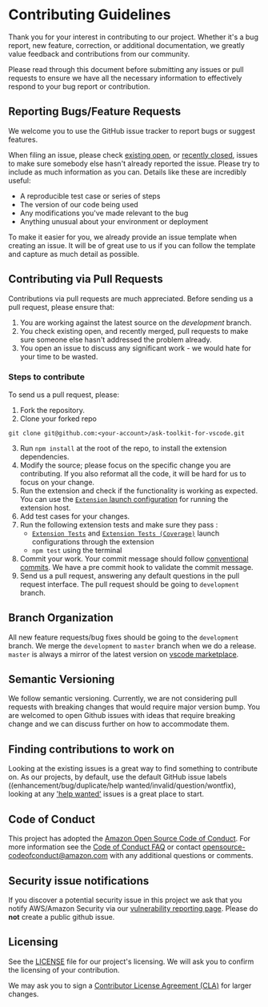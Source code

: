 # Contributing Guidelines

Thank you for your interest in contributing to our project. Whether it's a bug report, new feature, correction, or additional 
documentation, we greatly value feedback and contributions from our community.

Please read through this document before submitting any issues or pull requests to ensure we have all the necessary 
information to effectively respond to your bug report or contribution.


## Reporting Bugs/Feature Requests

We welcome you to use the GitHub issue tracker to report bugs or suggest features.

When filing an issue, please check [existing open](https://github.com/alexa/ask-toolkit-for-vscode/issues), or [recently closed](https://github.com/alexa/ask-toolkit-for-vscode/issues?utf8=%E2%9C%93&q=is%3Aissue%20is%3Aclosed%20), issues to make sure somebody else hasn't already 
reported the issue. Please try to include as much information as you can. Details like these are incredibly useful:

* A reproducible test case or series of steps
* The version of our code being used
* Any modifications you've made relevant to the bug
* Anything unusual about your environment or deployment

To make it easier for you, we already provide an issue template when creating an 
issue. It will be of great use to us if you can follow the template and capture as much detail as possible.


## Contributing via Pull Requests
Contributions via pull requests are much appreciated. Before sending us a pull request, please ensure that:

1. You are working against the latest source on the *development* branch.
2. You check existing open, and recently merged, pull requests to make sure someone else hasn't addressed the problem already.
3. You open an issue to discuss any significant work - we would hate for your time to be wasted.

### Steps to contribute
To send us a pull request, please:

1. Fork the repository.
2. Clone your forked repo
````
git clone git@github.com:<your-account>/ask-toolkit-for-vscode.git
````
3. Run `npm install` at the root of the repo, to install the extension 
dependencies.
4. Modify the source; please focus on the specific change you are contributing. If you also reformat all the code, it will be hard for us to focus on your change.
5. Run the extension and check if the functionality is working as expected. You 
can use the [`Extension` launch configuration](https://github.com/alexa/ask-toolkit-for-vscode/blob/development/.vscode/launch.json#L6) for running the extension host.
6. Add test cases for your changes.
7. Run the following extension tests and make sure they pass : 
    - [`Extension Tests`](https://github.com/alexa/ask-toolkit-for-vscode/blob/development/.vscode/launch.json#L20) and [`Extension Tests (Coverage)`](https://github.com/alexa/ask-toolkit-for-vscode/blob/development/.vscode/launch.json#L39) launch configurations through the extension
    - `npm test` using the terminal
8. Commit your work. Your commit message should follow [conventional commits](https://www.conventionalcommits.org/en/v1.0.0/). We have a pre commit hook to validate the commit message.
9. Send us a pull request, answering any default questions in the pull request interface. The pull request should be going to `development` branch.

## Branch Organization
All new feature requests/bug fixes should be going to the `development` branch. We merge the `development` to `master` branch when we do a release. `master` is always a mirror of the latest version on [vscode marketplace](https://marketplace.visualstudio.com/items?itemName=ask-toolkit.alexa-skills-kit-toolkit).

## Semantic Versioning
We follow semantic versioning. Currently, we are not considering pull requests with breaking changes that would require major version bump. You are welcomed to open Github issues with ideas that require breaking change and we can discuss further on
how to accommodate them.


## Finding contributions to work on
Looking at the existing issues is a great way to find something to contribute on. As our projects, by default, use the default GitHub issue labels ((enhancement/bug/duplicate/help wanted/invalid/question/wontfix), looking at any ['help wanted'](https://github.com/alexa/ask-toolkit-for-vscode/labels/help%20wanted) issues is a great place to start. 


## Code of Conduct
This project has adopted the [Amazon Open Source Code of Conduct](https://aws.github.io/code-of-conduct). 
For more information see the [Code of Conduct FAQ](https://aws.github.io/code-of-conduct-faq) or contact 
opensource-codeofconduct@amazon.com with any additional questions or comments.


## Security issue notifications
If you discover a potential security issue in this project we ask that you notify AWS/Amazon Security via our [vulnerability reporting page](http://aws.amazon.com/security/vulnerability-reporting/). Please do **not** create a public github issue.


## Licensing

See the [LICENSE](https://github.com/alexa/ask-toolkit-for-vscode/blob/master/LICENSE) file for our project's licensing. We will ask you to confirm the licensing of your contribution.

We may ask you to sign a [Contributor License Agreement (CLA)](http://en.wikipedia.org/wiki/Contributor_License_Agreement) for larger changes.

